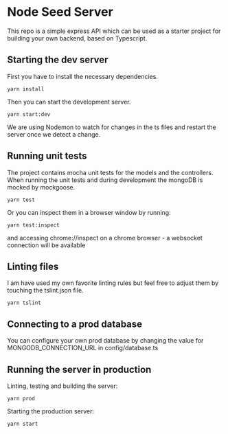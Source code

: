 # Node Seed Server

This repo is a simple express API which can be used as a starter project for building your own backend, based on Typescript.

## Starting the dev server

First you have to install the necessary dependencies.

```yarn install```

Then you can start the development server.

```yarn start:dev```

We are using Nodemon to watch for changes in the ts files and restart the server once we detect a change.

## Running unit tests

The project contains mocha unit tests for the models and the controllers. When running the unit tests and during development the mongoDB is mocked by mockgoose.

```yarn test```

Or you can inspect them in a browser window by running:

```yarn test:inspect```

and accessing chrome://inspect on a chrome browser - a websocket connection will be available

## Linting files

I am have used my own favorite linting rules but feel free to adjust them by touching the tslint.json file.

```yarn tslint```

## Connecting to a prod database

You can configure your own prod database by changing the value for MONGODB_CONNECTION_URL in config/database.ts

## Running the server in production

Linting, testing and building the server:

```yarn prod```

Starting the production server:

```yarn start```
